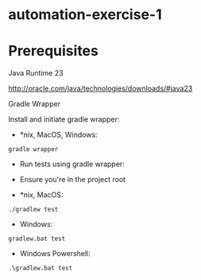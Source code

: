 # automation-exercise-1

# Prerequisites

Java Runtime 23

http://oracle.com/java/technologies/downloads/#java23

Gradle Wrapper

Install and initiate gradle wrapper:

- *nix, MacOS, Windows:

```gradle wrapper```  

- Run tests using gradle wrapper:
- Ensure you're in the project root

- *nix, MacOS:

```./gradlew test```

- Windows:

```gradlew.bat test```

- Windows Powershell:

```.\gradlew.bat test```
